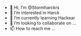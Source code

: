 - 👋 Hi, I’m @Stormharckrs
- 👀 I’m interested in Harck
- 🌱 I’m currently learning Hackear
- 💞️ I’m looking to collaborate on ...
- 📫 How to reach me ...

<!---
Stormharckrs/Stormharckrs is a ✨ special ✨ repository because its `README.md` (this file) appears on your GitHub profile.
You can click the Preview link to take a look at your changes.
--->
